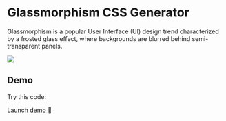 # Glassmorphism CSS Generator

Glassmorphism is a popular User Interface (UI) design trend characterized by a frosted glass effect, where backgrounds are blurred behind semi-transparent panels.

![](https://salvadorvasqz.github.io/js-glassmorphism/blob/main/static/images/demo.gif?raw=true)

## Demo

Try this code:

[Launch demo :rocket:](https://salvadorvasqz.github.io/js-glassmorphism/)
